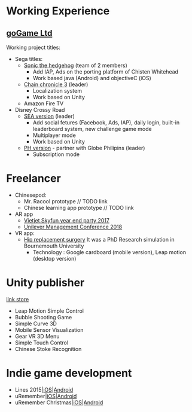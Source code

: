 # Working Experience 
## [goGame Ltd](https://gogame.net/)  
Working project titles:
* Sega titles:
    * [Sonic the hedgehog](https://play.google.com/store/apps/details?id=com.sega.sonic1px&hl=en) (team of 2 members) 
        - Add IAP, Ads on the porting platform of Chisten Whitehead 
        - Work based java (Android) and objectiveC (iOS)
    * [Chain chronicle 3](https://play.google.com/store/apps/details?id=com.sega.chainchronicle&hl=en) (leader)
        - Localization system 
        - Work based on Unity 
    * Amazon Fire TV 
* Disney Crossy Road 
    * [SEA version](https://play.google.com/store/apps/details?id=net.gogame.disney.crossyroad&hl=en) (leader)
        - Add social fetures (Facebook, Ads, IAP), daily login, built-in leaderboard system, new challenge game mode 
        - Multiplayer mode 
        - Work based on Unity 
    * [PH version](http://disney.xurpasportal.com/disneycrossyroadph.apk) - partner with Globe Philipins (leader)
        - Subscription mode 


# Freelancer 
* Chinesepod: 
    * Mr. Racool prototype // TODO link 
    * Chinese learning app prototype // TODO link 
* AR app
    * [Vietjet Skyfun year end party 2017](https://play.google.com/store/apps/details?id=com.vietjetair.vietjetairskyfun&hl=en)
    * [Unilever Management Conference 2018](https://play.google.com/store/apps/details?id=vn.pplus.unilever.conference)
* VR app:
    * [Hip replacement surgery](https://youtu.be/LWw3-74YN-8) It was a PhD Research simulation in Bournemouth University
        - Technology : Google cardboard (mobile version), Leap motion (desktop version)

# Unity publisher 
[link store](https://goo.gl/nUE6MY)
* Leap Motion Simple Control
* Bubble Shooting Game
* Simple Curve 3D
* Mobile Sensor Visualization
* Gear VR 3D Menu
* Simple Touch Control
* Chinese Stoke Recognition

# Indie game development 
* Lines 2015|[iOS](https://goo.gl/7vy14u)|[Android](https://goo.gl/TRR2Ij)
* uRemember|[iOS](http://goo.gl/Bvw23B)|[Android](http://goo.gl/Eif7fN)
* uRemember Christmas|[iOS](http://goo.gl/OXqD5W)|[Android](http://goo.gl/xXdI6N)

